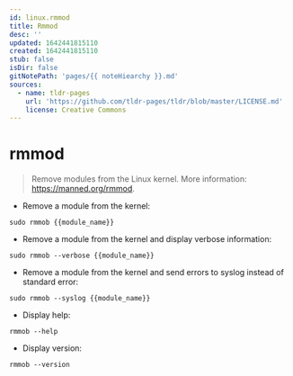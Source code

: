 ```yaml
---
id: linux.rmmod
title: Rmmod
desc: ''
updated: 1642441815110
created: 1642441815110
stub: false
isDir: false
gitNotePath: 'pages/{{ noteHiearchy }}.md'
sources:
  - name: tldr-pages
    url: 'https://github.com/tldr-pages/tldr/blob/master/LICENSE.md'
    license: Creative Commons
---
```

# rmmod

> Remove modules from the Linux kernel.
> More information: <https://manned.org/rmmod>.

- Remove a module from the kernel:

`sudo rmmob {{module_name}}`

- Remove a module from the kernel and display verbose information:

`sudo rmmob --verbose {{module_name}}`

- Remove a module from the kernel and send errors to syslog instead of standard error:

`sudo rmmob --syslog {{module_name}}`

- Display help:

`rmmob --help`

- Display version:

`rmmob --version`

